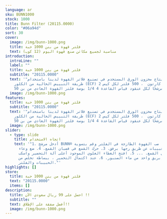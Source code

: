 ```yaml
---
language: ar
sku: BUNN1000
stock: 1000
title: Bunn Filter (20115.0000)
color: "#06a94d"
sort: 30
cover:
  image: /img/bunn-1000.png
  title: فلتر قهوة من بنن 1000 حبة
  text: مناسبة لجميع مكائن صنع قهوة اليوم (12 كوب)
introduction:
  introLine: ""
  label: ""
  title: فلتر قهوة من بنن 1000 حبة
  subtitle: "20115.0000"
  text: '"يتم إنتاج مخزون الورق المستخدم في تصنيع فلاتر القهوة لدينا باستخدام
    طريقة التبييض الخالية من الكلور (ECF) 2 كيس في كل كارتون  ، 500 فلتر لكل كيس
    50 مرشحًا لكل عنقود قياس القاعدة 4 1/4 بوصة فلتر القهوة العادي من بن"'
  image: /img/bunn-1000.png
features:
  title: فلتر قهوة من بنن 1000 حبة
  subtitle: "20115.0000"
  text: '"يتم إنتاج مخزون الورق المستخدم في تصنيع فلاتر القهوة لدينا باستخدام
    طريقة التبييض الخالية من الكلور (ECF) 2 كيس في كل كارتون  ، 500 فلتر لكل كيس
    50 مرشحًا لكل عنقود قياس القاعدة 4 1/4 بوصة فلتر القهوة العادي من بن"'
  image: /img/bunn-1000.png
slider:
  - type: slide
    title: اتجاه الاستخدام
    text: '"1. أدخل مرشح BUNN® في القمع. 2. صب القهوة الطازجة في الفلتر وقم بتسوية
      طبقة الحبيبات عن طريق رجها برفق. 3. حرك القمع في قضبان القمع. 4. ضع وعاء
      فارغ أسفل القمع. ... 5. افتح الغطاء العلوي الموجود أعلى آلة التحضير واسكب
      في إبريق واحد من ماء الصنبور. 6. عند اكتمال التخمير ، ببساطة تخلص من
      الحبيبات والفلتر."'
highlights: []
store:
  title: فلتر قهوة من بنن 1000 حبة
  text: "20115.0000"
  items: []
description:
  title: احصل على 99 ريال سعودي الآن !!
  subtitle: ""
  text: أفضل صفقة على الإطلاق!!
  image: /img/bunn-1000.png
---
```

